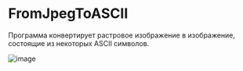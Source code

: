# FromJpegToASCII
Программа конвертирует растровое изображение в изображение, состоящие из некоторых ASCII символов.

![image](https://user-images.githubusercontent.com/60102276/160292412-c0989f02-a47a-4d6d-9d10-c154f931a2f6.png)

